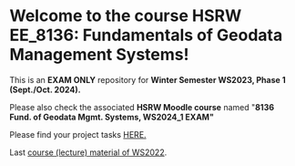 # Welcome to the course HSRW EE_8136: Fundamentals of Geodata Management Systems!

This is an **EXAM ONLY** repository for **Winter Semester WS2023, Phase 1 (Sept./Oct. 2024).**

Please also check the associated **HSRW Moodle course** named "**8136 Fund. of Geodata Mgmt. Systems, WS2024_1 EXAM"**

Please find your project tasks [HERE.](gdms0000_Final_Assignment)

Last [course (lecture) material of WS2022](https://github.com/Clein2312/Geodata_Geoinfo_GIS_WS2023).

